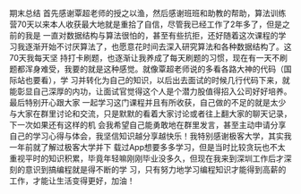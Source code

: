 期末总结
    首先感谢覃超老师的授之以渔，然后感谢班班和助教的帮助，算法训练营70天以来本人收获最大地就是重拾了自信，尽管我已经工作了2年多了，但是之前的我是
一直对数据结构与算法很怕的，甚至有些抗拒，还好随着这次课程的学习我逐渐开始不讨厌算法了，也愿意花时间去深入研究算法和各种数据结构了。这70天我每天坚
持打卡刷题，也逐渐让我养成了每天刷题的习惯，现在有一天不刷题都浑身难受，我要的就是这种感觉。就像覃超老师说的多看各路大神的代码（国际站也要看），学
习并转化为自己的知识，以后出去面试的时候几行代码下来，就能彰显自己深厚的内功，让面试官觉得这个人是个潜力股值得招入公司好好培养。最后特别开心跟大家
一起学习这门课程并且有所收获，自己做的不足的就是太少与大家在群里讨论和交流，只是默默的看着大家讨论或者往上翻大家的聊天记录，下一次如果还有这样的机
会我希望自己能勇敢地在群里发言，甚至主动申请分享自己的学习心得与体会，我坚信知识越分享越快乐！我特别感谢极客大学，其实我一年前就了解过极客大学并下
载过App想要多多学习，但是当时比较贪玩也不太重视平时的知识积累，毕竟年轻嘛刚刚毕业没多久，但现在我来到深圳工作后才深刻的意识到搞编程就是得不断的学
习，只有努力地学习编程知识才能得到高薪的工作，才能让生活变得更好，加油！
    